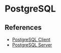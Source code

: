 # PostgreSQL

<!--
https://github.com/alibaba/PolarDB-for-PostgreSQL
-->

## References

- [PostgreSQL Client](/postgresql/postgresql-client.md)
- [PostgreSQL Server](/postgresql/postgresql-server.md)
